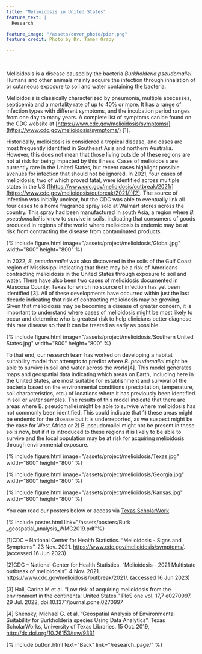 ```yaml
---
title: "Melioidosis in United States"
feature_text: |
  Research

feature_image: "/assets/cover_photo/pier.png"
feature_credit: Photo by Dr. Tamer Oraby

---
```

<br>

Melioidosis is a disease caused by the bacteria *Burkholderia pseudomallei*. Humans and other animals mainly acquire the infection through inhalation of or cutaneous exposure to soil and water containing the bacteria.

Melioidosis is classically characterized by pneumonia, multiple abscesses, septicemia and a mortality rate of up to 40% or more. It has a range of infection types with different symptoms, and the incubation period ranges from one day to many years. A complete list of symptoms can be found on the CDC website at [https://www.cdc.gov/melioidosis/symptoms/](https://www.cdc.gov/melioidosis/symptoms/) [1].

Historically, melioidosis is considered a tropical disease, and cases are most frequently identified in Southeast Asia and northern Australia. However, this does not mean that those living outside of these regions are not at risk for being impacted by this illness. Cases of melioidosis are currently rare in the United States, but recent cases highlight possible avenues for infection that should not be ignored. In 2021, four cases of melioidosis, two of which proved fatal, were identified across multiple states in the US ([https://www.cdc.gov/melioidosis/outbreak/2021/](https://www.cdc.gov/melioidosis/outbreak/2021/))[2]. The source of infection was initially unclear, but the CDC was able to eventually link all four cases to a home fragrance spray sold at Walmart stores across the country. This spray had been manufactured in south Asia, a region where *B. pseudomallei* is know to survive in soils, indicating that consumers of goods produced in regions of the world where melioidosis is endemic may be at risk from contracting the disease from contaminated products.


{% include figure.html image="/assets/project/melioidosis/Global.jpg"  width="800" height="800" %}


In 2022, *B. pseudomallei* was also discovered in the soils of the Gulf Coast region of Mississippi indicating that there may be a risk of Americans contracting melioidosis in the United States through exposure to soil and water. There have also been two cases of melioidosis documented in Atascosa County, Texas for which no source of infection has yet been identified [3]. All of these developments have occurred within just the last decade indicating that risk of contracting melioidosis may be growing. Given that melioidosis may be becoming a disease of greater concern, it is important to understand where cases of melioidosis might be most likely to occur and determine who is greatest risk to help clinicians better diagnose this rare disease so that it can be treated as early as possible. 

{% include figure.html image="/assets/project/melioidosis/Southern United States.jpg"  width="800" height="800" %}

To that end, our research team has worked on developing a habitat suitability model that attempts to predict where *B. pseudomallei* might be able to survive in soil and water across the world[4]. This model generates maps and geospatial data indicating which areas on Earth, including here in the United States, are most suitable for establishment and survival of the bacteria based on the environmental conditions (precipitation, temperature, soil characteristics, etc.) of locations where it has previously been identified in soil or water samples. The results of this model indicate that there are areas where B. pseudomallei might be able to survive where melioidosis has not commonly been identified. This could indicate that 1) these areas might be endemic for the disease but it is underreported, as we suspect might be the case for West Africa or 2) B. pseudomallei might not be present in these soils now, but if it is introduced to these regions it is likely to be able to survive and the local population may be at risk for acquiring melioidosis through environmental exposure.


{% include figure.html image="/assets/project/melioidosis/Texas.jpg"  width="800" height="800" %}


{% include figure.html image="/assets/project/melioidosis/Georgia.jpg"  width="800" height="800" %}


{% include figure.html image="/assets/project/melioidosis/Kansas.jpg"  width="800" height="800" %}


You can read our posters below or access via [Texas ScholarWork](https://repositories.lib.utexas.edu/handle/2152/82326). 


{% include poster.html link="/assets/posters/Burk _geospatial_analysis_WMC2019.pdf"%}


[1]CDC – National Center for Health Statistics. “Melioidosis - Signs and Symptoms”. 23 Nov. 2021. https://www.cdc.gov/melioidosis/symptoms/. (accessed 16 Jun 2023)



[2]CDC – National Center for Health Statistics. “Melioidosis - 2021 Multistate outbreak of melioidosis”. 4 Nov. 2021.  https://www.cdc.gov/melioidosis/outbreak/2021/. (accessed 16 Jun 2023)



[3] Hall, Carina M et al. “Low risk of acquiring melioidosis from the environment in the continental United States.” PloS one vol. 17,7 e0270997. 29 Jul. 2022, doi:10.1371/journal.pone.0270997



[4] Shensky, Michael G. et al. “Geospatial Analysis of Environmental Suitability for Burkholderia species Using Data Analytics”. Texas ScholarWorks, University of Texas Libraries. 15 Oct. 2019, http://dx.doi.org/10.26153/tsw/9331 





{% include button.html text="Back" link="/research_page/" %}
